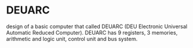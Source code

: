 # DEUARC
design of a basic computer that called DEUARC (DEU Electronic Universal Automatic Reduced Computer). DEUARC has 9 registers, 3 memories, arithmetic and logic unit, control unit and bus system.
